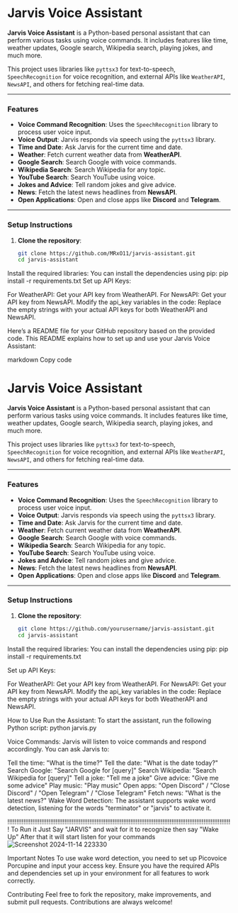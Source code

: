 # Jarvis Voice Assistant

**Jarvis Voice Assistant** is a Python-based personal assistant that can perform various tasks using voice commands. It includes features like time, weather updates, Google search, Wikipedia search, playing jokes, and much more.

This project uses libraries like `pyttsx3` for text-to-speech, `SpeechRecognition` for voice recognition, and external APIs like `WeatherAPI`, `NewsAPI`, and others for fetching real-time data.

---

### **Features**
- **Voice Command Recognition**: Uses the `SpeechRecognition` library to process user voice input.
- **Voice Output**: Jarvis responds via speech using the `pyttsx3` library.
- **Time and Date**: Ask Jarvis for the current time and date.
- **Weather**: Fetch current weather data from **WeatherAPI**.
- **Google Search**: Search Google with voice commands.
- **Wikipedia Search**: Search Wikipedia for any topic.
- **YouTube Search**: Search YouTube using voice.
- **Jokes and Advice**: Tell random jokes and give advice.
- **News**: Fetch the latest news headlines from **NewsAPI**.
- **Open Applications**: Open and close apps like **Discord** and **Telegram**.

---

### **Setup Instructions**

1. **Clone the repository**:
   ```bash
   git clone https://github.com/MRxO11/jarvis-assistant.git
   cd jarvis-assistant

Install the required libraries: You can install the dependencies using pip:
pip install -r requirements.txt
Set up API Keys:

For WeatherAPI: Get your API key from WeatherAPI.
For NewsAPI: Get your API key from NewsAPI.
Modify the api_key variables in the code: Replace the empty strings with your actual API keys for both WeatherAPI and NewsAPI.


Here’s a README file for your GitHub repository based on the provided code. This README explains how to set up and use your Jarvis Voice Assistant:

markdown
Copy code
# Jarvis Voice Assistant

**Jarvis Voice Assistant** is a Python-based personal assistant that can perform various tasks using voice commands. It includes features like time, weather updates, Google search, Wikipedia search, playing jokes, and much more.

This project uses libraries like `pyttsx3` for text-to-speech, `SpeechRecognition` for voice recognition, and external APIs like `WeatherAPI`, `NewsAPI`, and others for fetching real-time data.

---

### **Features**
- **Voice Command Recognition**: Uses the `SpeechRecognition` library to process user voice input.
- **Voice Output**: Jarvis responds via speech using the `pyttsx3` library.
- **Time and Date**: Ask Jarvis for the current time and date.
- **Weather**: Fetch current weather data from **WeatherAPI**.
- **Google Search**: Search Google with voice commands.
- **Wikipedia Search**: Search Wikipedia for any topic.
- **YouTube Search**: Search YouTube using voice.
- **Jokes and Advice**: Tell random jokes and give advice.
- **News**: Fetch the latest news headlines from **NewsAPI**.
- **Open Applications**: Open and close apps like **Discord** and **Telegram**.

---

### **Setup Instructions**

1. **Clone the repository**:
   ```bash
   git clone https://github.com/yourusername/jarvis-assistant.git
   cd jarvis-assistant
Install the required libraries: You can install the dependencies using pip:
pip install -r requirements.txt

Set up API Keys:

For WeatherAPI: Get your API key from WeatherAPI.
For NewsAPI: Get your API key from NewsAPI.
Modify the api_key variables in the code: Replace the empty strings with your actual API keys for both WeatherAPI and NewsAPI.

How to Use
Run the Assistant: To start the assistant, run the following Python script:
python jarvis.py

Voice Commands: Jarvis will listen to voice commands and respond accordingly. You can ask Jarvis to:

Tell the time: "What is the time?"
Tell the date: "What is the date today?"
Search Google: "Search Google for [query]"
Search Wikipedia: "Search Wikipedia for [query]"
Tell a joke: "Tell me a joke"
Give advice: "Give me some advice"
Play music: "Play music"
Open apps: "Open Discord" / "Close Discord" / "Open Telegram" / "Close Telegram"
Fetch news: "What is the latest news?"
Wake Word Detection: The assistant supports wake word detection, listening for the words "terminator" or "jarvis" to activate it.

!!!!!!!!!!!!!!!!!!!!!!!!!!!!!!!!!!!!!!!!!!!!!!!!!!!!!!!!!!!!!!!!!!!!!!!!!!!!!!!!!!!!!!!!!!!!!!!!!!!!!!!!!!!!!!!!!!!!!!!!!!!!!!
To Run it Just Say "JARVIS" and wait for it to recognize then say "Wake Up" After that it will start listen for your commands
![Screenshot 2024-11-14 223330](https://github.com/user-attachments/assets/a153cfb0-81d8-4c69-9c2f-0d5897ef034b)

Important Notes
To use wake word detection, you need to set up Picovoice Porcupine and input your access key.
Ensure you have the required APIs and dependencies set up in your environment for all features to work correctly.

Contributing
Feel free to fork the repository, make improvements, and submit pull requests. Contributions are always welcome!
